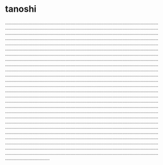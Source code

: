 # tanoshi

............................................................................................................................................................................................................................................................................................................................................................................................................................................................................................................................................................................................................................................................................................................................................................................................................................................................................................................................................................................................................................................................................................................................................................................................................................................................................................................................................................................................................................................................................................................................................................................................................................................................................................................................................................................................................................................................................................................................................................................................................................................................................................................................................................................................................................................................................................................................................................................................................................................................................................................................................................................................................................................................................................................................................................................................................................................................................................................................................................................................................................................................................................................................................................................................................................................................................................................................................................................................